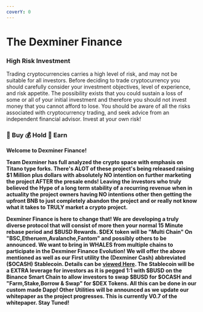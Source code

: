 ```yaml
---
coverY: 0
---
```


# The Dexminer Finance

### High Risk Investment

Trading cryptocurrencies carries a high level of risk, and may not be suitable for all investors. Before deciding to trade cryptocurrency you should carefully consider your investment objectives, level of experience, and risk appetite. The possibility exists that you could sustain a loss of some or all of your initial investment and therefore you should not invest money that you cannot afford to lose. You should be aware of all the risks associated with cryptocurrency trading, and seek advice from an independent financial advisor. Invest at your own risk!

### &#x20;                                    💸 Buy  💰 Hold  🤑 Earn

**Welcome to Dexminer Finance!**

**Team Dexminer has full analyzed the crypto space with emphasis on Titano type forks. There's ALOT of these project's being released raising $1 Million plus dollars with absolutely NO intention  on further marketing the project AFTER the presale ends! Leaving the investors who truly believed the Hype of a long term stability of a recurring revenue when in actuality the project owners having NO intentions other then getting the upfront BNB to just completely abandon the project and or really not know what it takes to TRULY market a crypto project.**

**Dexminer Finance is here to change that! We are developing a truly diverse protocol that will consist of more then your normal 15 Minute rebase period and $BUSD Rewards. $DEX token will be "Multi Chain" On "BSC,Etheruem,Avalanche,Fantom" and possibly others to be announced. We want to bring in WHALES from multiple chains to participate in the Dexminer Finance Evolution! We will offer the above mentioned as well as our First utility the (Dexminer Cash) abbreviated ($OCASH) Stablecoin. Details can be** [**viewed Here**](broken-reference)**.  The Stablecoin will be a EXTRA leverage for investors as it is pegged 1:1 with $BUSD on the Binance Smart Chain to allow investors to swap $BUSD for $OCASH and "Farm,Stake,Borrow & Swap" for $DEX Tokens. All this can be done in our custom made Dapp! Other Utilities will be announced as we update our whitepaper as the  project progresses. This is currently V0.7 of the whitepaper. Stay Tuned!**

